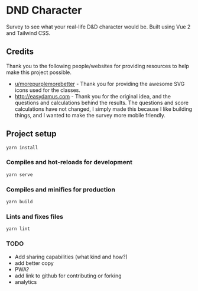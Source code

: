 # DND Character
Survey to see what your real-life D&D character would be. Built using Vue 2 and Tailwind CSS.

## Credits
Thank you to the following people/websites for providing resources to help make this project 
possible.

* [u/morepurplemorebetter](https://www.reddit.com/user/morepurplemorebetter/) - Thank you for 
   providing the awesome SVG icons used for the classes.
* http://easydamus.com - Thank you for the original idea, and the questions and calculations behind
  the results. The questions and score calculations have not changed, I simply made this because I 
  like building things, and I wanted to make the survey more mobile friendly.

## Project setup
```
yarn install
```

### Compiles and hot-reloads for development
```
yarn serve
```

### Compiles and minifies for production
```
yarn build
```

### Lints and fixes files
```
yarn lint
```

### TODO
* Add sharing capabilities (what kind and how?)
* add better copy
* PWA?
* add link to github for contributing or forking
* analytics